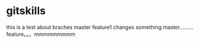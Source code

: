 # gitskills
this is a test about braches
master feature1 changes something
master……… feature。。。mmmmmmmmm
